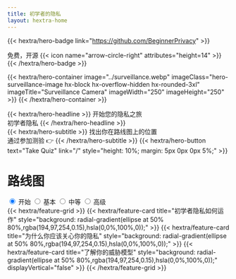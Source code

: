 ```yaml
---
title: 初学者的隐私
layout: hextra-home
---
```


{{< hextra/hero-badge link="https://github.com/BeginnerPrivacy" >}}
  <div class="hx-w-2 hx-h-2 hx-rounded-full hx-bg-primary-400"></div>
  <span>免费，开源</span>
  {{< icon name="arrow-circle-right" attributes="height=14" >}}
{{< /hextra/hero-badge >}}

{{< hextra/hero-container
  image="../surveillance.webp"
  imageClass="hero-surveillance-image hx-block hx-overflow-hidden hx-rounded-3xl"
  imageTitle="Surveillance Camera" 
  imageWidth="250" imageHeight="250" >}}
{{< /hextra/hero-container >}}

<div class="hx-mt-6 hx-mb-6">
{{< hextra/hero-headline >}}
  开始您的隐私之旅&nbsp;<br class="sm:hx-block hx-hidden" />初学者隐私
{{< /hextra/hero-headline >}}
</div>

<div class=" hero-take-quiz hx-mb-12" style="display: inline-flex; width: 100%;">
{{< hextra/hero-subtitle >}}
  找出你在路线图上的位置&nbsp;<br class="sm:hx-block hx-hidden" />通过参加测验 👉
{{< /hextra/hero-subtitle >}}
{{< hextra/hero-button text="Take Quiz" link="/" style="height: 10%; margin: 5px 0px 0px 5%;" >}}
</div>

<div class="hx-mt-6">
    <h1 class="hx-font-bold md:hx-text-5xl">路线图</h1>
    <div class="tabs">
      <input type="radio" id="radio-start" name="tabs" value="start" checked onclick="updateRoadmap()" />
      <label class="tab" for="radio-start">开始</label>
      <input type="radio" id="radio-basic" name="tabs" value="basic" onclick="updateRoadmap()" />
      <label class="tab" for="radio-basic">基本</label>
      <input type="radio" id="radio-medium" name="tabs" value="medium" onclick="updateRoadmap()" />
      <label class="tab" for="radio-medium">中等</label>
      <input type="radio" id="radio-advanced" name="tabs" value="advanced" onclick="updateRoadmap()" />
      <label class="tab" for="radio-advanced">高级</label>
      <span class="glider"></span>
    </div>
  </div>
</div>

<div id="roadmapContent" class="hx-mt-4">
  <div id="startContent" class="roadmap-section">
    {{< hextra/feature-grid >}}
      {{< hextra/feature-card title="初学者隐私如何运作" style="background: radial-gradient(ellipse at 50% 80%,rgba(194,97,254,0.15),hsla(0,0%,100%,0));" >}}
      {{< hextra/feature-card title="为什么你应该关心你的隐私" style="background: radial-gradient(ellipse at 50% 80%,rgba(194,97,254,0.15),hsla(0,0%,100%,0));" >}}
      {{< hextra/feature-card title="了解你的威胁模型" style="background: radial-gradient(ellipse at 50% 80%,rgba(194,97,254,0.15),hsla(0,0%,100%,0));" displayVertical="false" >}}
    {{< /hextra/feature-grid >}}
  </div>

  <div id="basicContent" class="roadmap-section" style="display:none;">
      {{< hextra/feature-grid >}}
        {{< hextra/feature-card title="敬请期待！" style="background: radial-gradient(ellipse at 50% 80%,rgba(97, 254, 176, 0.15),hsla(0,0%,100%,0));" >}}
        {{< hextra/feature-card title="敬请期待！" style="background: radial-gradient(ellipse at 50% 80%,rgba(97, 254, 176, 0.15),hsla(0,0%,100%,0));" >}}
        {{< hextra/feature-card title="敬请期待！" style="background: radial-gradient(ellipse at 50% 80%,rgba(97, 254, 176, 0.15),hsla(0,0%,100%,0));" >}}
        {{< hextra/feature-card title="敬请期待！" style="background: radial-gradient(ellipse at 50% 80%,rgba(97, 254, 176, 0.15),hsla(0,0%,100%,0));" >}}
        {{< hextra/feature-card title="敬请期待！" style="background: radial-gradient(ellipse at 50% 80%,rgba(97, 254, 176, 0.15),hsla(0,0%,100%,0));" displayVertical="true" >}}
      {{< /hextra/feature-grid >}}
      <br>
      {{< hextra/feature-grid >}}
        {{< hextra/feature-card title="敬请期待！" style="background: radial-gradient(ellipse at 50% 80%,rgba(97, 254, 176, 0.15),hsla(0,0%,100%,0));" >}}
        {{< hextra/feature-card title="敬请期待！" style="background: radial-gradient(ellipse at 50% 80%,rgba(97, 254, 176, 0.15),hsla(0,0%,100%,0));" >}}
        {{< hextra/feature-card title="敬请期待！" style="background: radial-gradient(ellipse at 50% 80%,rgba(97, 254, 176, 0.15),hsla(0,0%,100%,0));" >}}
        {{< hextra/feature-card title="敬请期待！" style="background: radial-gradient(ellipse at 50% 80%,rgba(97, 254, 176, 0.15),hsla(0,0%,100%,0));" >}}
        {{< hextra/feature-card title="敬请期待！" style="background: radial-gradient(ellipse at 50% 80%,rgba(97, 254, 176, 0.15),hsla(0,0%,100%,0));" displayVertical="false" >}}
      {{< /hextra/feature-grid >}}
  </div>

  <div id="mediumContent" class="roadmap-section" style="display:none;">
    {{< hextra/feature-grid >}}
      {{< hextra/feature-card title="敬请期待！" style="background: radial-gradient(ellipse at 50% 80%,rgba(254, 225, 97, 0.15),hsla(0,0%,100%,0));" >}}
      {{< hextra/feature-card title="敬请期待！" style="background: radial-gradient(ellipse at 50% 80%,rgba(254, 225, 97, 0.15),hsla(0,0%,100%,0));" >}}
      {{< hextra/feature-card title="敬请期待！" style="background: radial-gradient(ellipse at 50% 80%,rgba(254, 225, 97, 0.15),hsla(0,0%,100%,0));" >}}
      {{< hextra/feature-card title="敬请期待！" style="background: radial-gradient(ellipse at 50% 80%,rgba(254, 225, 97, 0.15),hsla(0,0%,100%,0));" >}}
      {{< hextra/feature-card title="敬请期待！" style="background: radial-gradient(ellipse at 50% 80%,rgba(254, 225, 97, 0.15),hsla(0,0%,100%,0));" displayVertical="false" >}}
    {{< /hextra/feature-grid >}}
  </div>

  <div id="advancedContent" class="roadmap-section" style="display:none;">
    {{< hextra/feature-grid >}}
      {{< hextra/feature-card title="敬请期待！" style="background: radial-gradient(ellipse at 50% 80%,rgba(254, 128, 97, 0.15),hsla(0,0%,100%,0));" >}}
      {{< hextra/feature-card title="敬请期待！" style="background: radial-gradient(ellipse at 50% 80%,rgba(254, 128, 97, 0.15),hsla(0,0%,100%,0));" >}}
      {{< hextra/feature-card title="敬请期待！" style="background: radial-gradient(ellipse at 50% 80%,rgba(254, 128, 97, 0.15),hsla(0,0%,100%,0));" >}}
      {{< hextra/feature-card title="敬请期待！" style="background: radial-gradient(ellipse at 50% 80%,rgba(254, 128, 97, 0.15),hsla(0,0%,100%,0));" >}}
      {{< hextra/feature-card title="敬请期待！" style="background: radial-gradient(ellipse at 50% 80%,rgba(254, 128, 97, 0.15),hsla(0,0%,100%,0));" displayVertical="false" >}}
    {{< /hextra/feature-grid >}}
  </div>
</div>